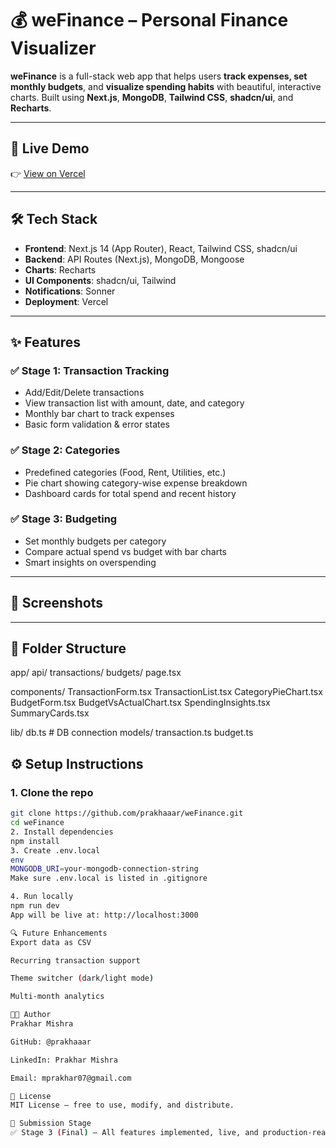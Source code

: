 # 💰 weFinance – Personal Finance Visualizer

**weFinance** is a full-stack web app that helps users **track expenses, set monthly budgets**, and **visualize spending habits** with beautiful, interactive charts. Built using **Next.js**, **MongoDB**, **Tailwind CSS**, **shadcn/ui**, and **Recharts**.

---

## 🚀 Live Demo

👉 [View on Vercel](https://your-vercel-url.vercel.app)

---

## 🛠 Tech Stack

- **Frontend**: Next.js 14 (App Router), React, Tailwind CSS, shadcn/ui
- **Backend**: API Routes (Next.js), MongoDB, Mongoose
- **Charts**: Recharts
- **UI Components**: shadcn/ui, Tailwind
- **Notifications**: Sonner
- **Deployment**: Vercel

---

## ✨ Features

### ✅ Stage 1: Transaction Tracking

- Add/Edit/Delete transactions
- View transaction list with amount, date, and category
- Monthly bar chart to track expenses
- Basic form validation & error states

### ✅ Stage 2: Categories

- Predefined categories (Food, Rent, Utilities, etc.)
- Pie chart showing category-wise expense breakdown
- Dashboard cards for total spend and recent history

### ✅ Stage 3: Budgeting

- Set monthly budgets per category
- Compare actual spend vs budget with bar charts
- Smart insights on overspending

---

## 📸 Screenshots



---

## 📂 Folder Structure

app/
api/
transactions/
budgets/
page.tsx

components/
TransactionForm.tsx
TransactionList.tsx
CategoryPieChart.tsx
BudgetForm.tsx
BudgetVsActualChart.tsx
SpendingInsights.tsx
SummaryCards.tsx

lib/
db.ts # DB connection
models/
transaction.ts
budget.ts


## ⚙️ Setup Instructions

### 1. Clone the repo

```bash
git clone https://github.com/prakhaaar/weFinance.git
cd weFinance
2. Install dependencies
npm install
3. Create .env.local
env
MONGODB_URI=your-mongodb-connection-string
Make sure .env.local is listed in .gitignore

4. Run locally
npm run dev
App will be live at: http://localhost:3000

🔍 Future Enhancements
Export data as CSV

Recurring transaction support

Theme switcher (dark/light mode)

Multi-month analytics

👨‍💻 Author
Prakhar Mishra

GitHub: @prakhaaar

LinkedIn: Prakhar Mishra

Email: mprakhar07@gmail.com

📜 License
MIT License — free to use, modify, and distribute.

🏁 Submission Stage
✅ Stage 3 (Final) – All features implemented, live, and production-ready.
```
